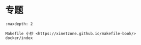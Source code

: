 # 专题

```{toctree}
:maxdepth: 2

Makefile 小抄 <https://xinetzone.github.io/makefile-book/>
docker/index
```

